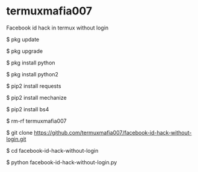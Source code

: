 # termuxmafia007
Facebook id hack in termux without login

$ pkg update

$ pkg upgrade

$ pkg install python 

$ pkg install python2 

$ pip2 install requests

$ pip2 install mechanize

$ pip2 install bs4

$ rm-rf termuxmafia007

$ git clone https://github.com/termuxmafia007/facebook-id-hack-without-login.git

$ cd facebook-id-hack-without-login

$ python facebook-id-hack-without-login.py
